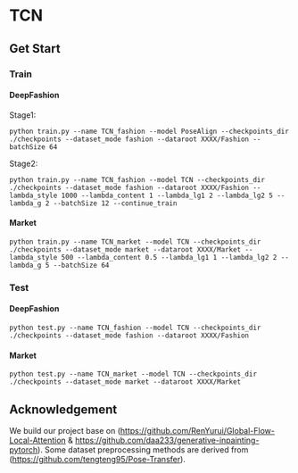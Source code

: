 # TCN

## Get Start

### Train
#### DeepFashion
Stage1:
``` 
python train.py --name TCN_fashion --model PoseAlign --checkpoints_dir ./checkpoints --dataset_mode fashion --dataroot XXXX/Fashion --batchSize 64 
```
Stage2:
``` 
python train.py --name TCN_fashion --model TCN --checkpoints_dir ./checkpoints --dataset_mode fashion --dataroot XXXX/Fashion --lambda_style 1000 --lambda_content 1 --lambda_lg1 2 --lambda_lg2 5 --lambda_g 2 --batchSize 12 --continue_train
``` 

#### Market
``` 
python train.py --name TCN_market --model TCN --checkpoints_dir ./checkpoints --dataset_mode market --dataroot XXXX/Market --lambda_style 500 --lambda_content 0.5 --lambda_lg1 1 --lambda_lg2 2 --lambda_g 5 --batchSize 64
``` 

### Test
#### DeepFashion
``` 
python test.py --name TCN_fashion --model TCN --checkpoints_dir ./checkpoints --dataset_mode fashion --dataroot XXXX/Fashion
``` 
#### Market
``` 
python test.py --name TCN_market --model TCN --checkpoints_dir ./checkpoints --dataset_mode market --dataroot XXXX/Market 
``` 


## Acknowledgement 

We build our project base on (https://github.com/RenYurui/Global-Flow-Local-Attention & https://github.com/daa233/generative-inpainting-pytorch). Some dataset preprocessing methods are derived from (https://github.com/tengteng95/Pose-Transfer).


